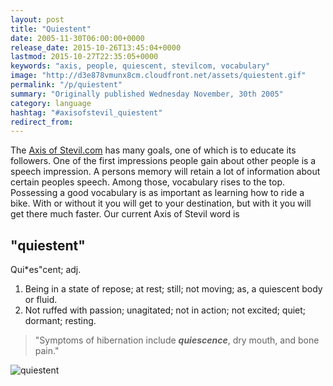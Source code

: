 ```yaml
---
layout: post
title: "Quiestent"
date: 2005-11-30T06:00:00+0000
release_date: 2015-10-26T13:45:04+0000
lastmod: 2015-10-27T22:35:05+0000
keywords: "axis, people, quiescent, stevilcom, vocabulary"
image: "http://d3e878vmunx8cm.cloudfront.net/assets/quiestent.gif"
permalink: "/p/quiestent"
summary: "Originally published Wednesday November, 30th 2005"
category: language
hashtag: "#axisofstevil_quiestent"
redirect_from:
---
```


[id_1]: http://d3e878vmunx8cm.cloudfront.net/assets/quiestent.gif "quiestent"
The [Axis of Stevil.com](/ "Axis of Stevil.com") has many goals, one of which is to educate its followers. One of the first impressions people gain about other people is a speech impression. A persons memory will retain a lot of information about certain peoples speech. Among those, vocabulary rises to the top. Possessing a good vocabulary is as important as learning how to ride a bike. With or without it you will get to your destination, but with it you will get there much faster. Our current Axis of Stevil word is

## "quiestent" ##

Qui*es"cent; adj.

1. Being in a state of repose; at rest; still; not moving; as, a quiescent body or fluid.
2. Not ruffed with passion; unagitated; not in action; not excited; quiet; dormant; resting.
 
> "Symptoms of hibernation include ***quiescence***, dry mouth, and bone pain."

![quiestent][id_1]
